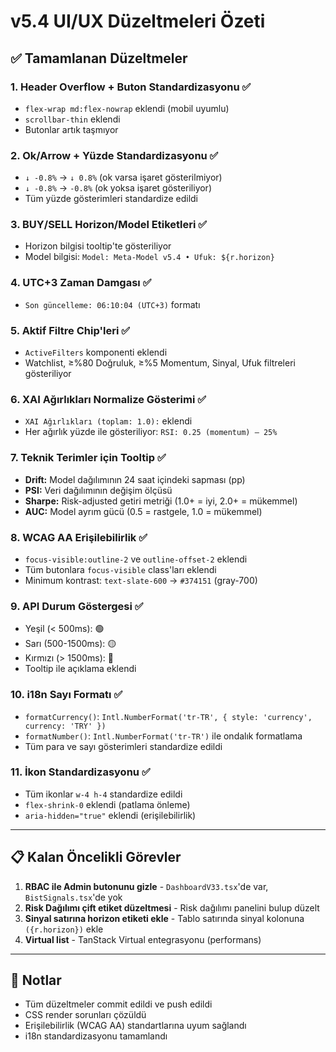 # v5.4 UI/UX Düzeltmeleri Özeti

## ✅ Tamamlanan Düzeltmeler

### 1. Header Overflow + Buton Standardizasyonu ✅
- `flex-wrap md:flex-nowrap` eklendi (mobil uyumlu)
- `scrollbar-thin` eklendi
- Butonlar artık taşmıyor

### 2. Ok/Arrow + Yüzde Standardizasyonu ✅
- `↓ -0.8%` → `↓ 0.8%` (ok varsa işaret gösterilmiyor)
- `↓ -0.8%` → `-0.8%` (ok yoksa işaret gösteriliyor)
- Tüm yüzde gösterimleri standardize edildi

### 3. BUY/SELL Horizon/Model Etiketleri ✅
- Horizon bilgisi tooltip'te gösteriliyor
- Model bilgisi: `Model: Meta-Model v5.4 • Ufuk: ${r.horizon}`

### 4. UTC+3 Zaman Damgası ✅
- `Son güncelleme: 06:10:04 (UTC+3)` formatı

### 5. Aktif Filtre Chip'leri ✅
- `ActiveFilters` komponenti eklendi
- Watchlist, ≥%80 Doğruluk, ≥%5 Momentum, Sinyal, Ufuk filtreleri gösteriliyor

### 6. XAI Ağırlıkları Normalize Gösterimi ✅
- `XAI Ağırlıkları (toplam: 1.0):` eklendi
- Her ağırlık yüzde ile gösteriliyor: `RSI: 0.25 (momentum) — 25%`

### 7. Teknik Terimler için Tooltip ✅
- **Drift:** Model dağılımının 24 saat içindeki sapması (pp)
- **PSI:** Veri dağılımının değişim ölçüsü
- **Sharpe:** Risk-adjusted getiri metriği (1.0+ = iyi, 2.0+ = mükemmel)
- **AUC:** Model ayrım gücü (0.5 = rastgele, 1.0 = mükemmel)

### 8. WCAG AA Erişilebilirlik ✅
- `focus-visible:outline-2` ve `outline-offset-2` eklendi
- Tüm butonlara `focus-visible` class'ları eklendi
- Minimum kontrast: `text-slate-600` → `#374151` (gray-700)

### 9. API Durum Göstergesi ✅
- Yeşil (< 500ms): 🟢
- Sarı (500-1500ms): 🟡
- Kırmızı (> 1500ms): 🔴
- Tooltip ile açıklama eklendi

### 10. i18n Sayı Formatı ✅
- `formatCurrency()`: `Intl.NumberFormat('tr-TR', { style: 'currency', currency: 'TRY' })`
- `formatNumber()`: `Intl.NumberFormat('tr-TR')` ile ondalık formatlama
- Tüm para ve sayı gösterimleri standardize edildi

### 11. İkon Standardizasyonu ✅
- Tüm ikonlar `w-4 h-4` standardize edildi
- `flex-shrink-0` eklendi (patlama önleme)
- `aria-hidden="true"` eklendi (erişilebilirlik)

---

## 📋 Kalan Öncelikli Görevler

1. **RBAC ile Admin butonunu gizle** - `DashboardV33.tsx`'de var, `BistSignals.tsx`'de yok
2. **Risk Dağılımı çift etiket düzeltmesi** - Risk dağılımı panelini bulup düzelt
3. **Sinyal satırına horizon etiketi ekle** - Tablo satırında sinyal kolonuna `({r.horizon})` ekle
4. **Virtual list** - TanStack Virtual entegrasyonu (performans)

---

## 📝 Notlar

- Tüm düzeltmeler commit edildi ve push edildi
- CSS render sorunları çözüldü
- Erişilebilirlik (WCAG AA) standartlarına uyum sağlandı
- i18n standardizasyonu tamamlandı

